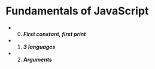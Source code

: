 # Fundamentals of JavaScript
- 0. ***First constant, first print***
- 1. ***3 languages***
- 2. ***Arguments***
